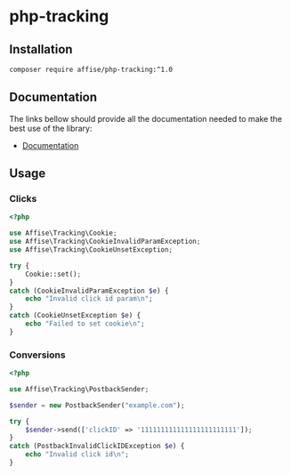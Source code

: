 # php-tracking

## Installation

```bash
composer require affise/php-tracking:^1.0
```

## Documentation

The links bellow should provide all the documentation needed to make the best
use of the library:

- [Documentation](https://help-center.affise.com/en/articles/6466563-postback-integration-s2s-admins)

## Usage

### Clicks

```php
<?php

use Affise\Tracking\Cookie;
use Affise\Tracking\CookieInvalidParamException;
use Affise\Tracking\CookieUnsetException;

try {
    Cookie::set();
}
catch (CookieInvalidParamException $e) {
    echo "Invalid click id param\n";
}
catch (CookieUnsetException $e) {
    echo "Failed to set cookie\n";
}
```

### Conversions

```php
<?php

use Affise\Tracking\PostbackSender;

$sender = new PostbackSender("example.com");

try {
    $sender->send(['clickID' => '111111111111111111111111']);
}
catch (PostbackInvalidClickIDException $e) {
    echo "Invalid click id\n";
} 
```
